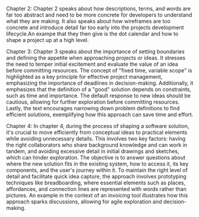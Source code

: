 Chapter 2: 
Chapter 2 speaks about how descriptions, terms, and words are far too abstract and need to be more concrete for 
developers to understand what they are making. It also speaks about how wireframes are too concrete and introduce 
detail far too early into the projects development lifecycle.An exampe that they then give is the dot calendar and 
how to shape a project up at a high level.

Chapter 3:
Chapter 3 speaks about the importance of setting boundaries and defining the appetite when approaching projects or ideas.
It stresses the need to temper initial excitement and evaluate the value of an idea before committing resources. 
The concept of "fixed time, variable scope" is highlighted as a key principle for effective project management, emphasizing 
the importance of deadlines in decision-making. Additionally, it emphasizes that the definition of a "good" solution depends on constraints, 
such as time and importance. The default response to new ideas should be cautious, allowing for further exploration before committing resources. 
Lastly, the text encourages narrowing down problem definitions to find efficient solutions, exemplifying how this approach can save time and effort.

Chapter 4:
In chapter 4, during the process of shaping a software solution, it's crucial to move efficiently from conceptual ideas to practical elements while 
avoiding unnecessary details. This involves two key factors: having the right collaborators who share background knowledge and can work in tandem, and 
avoiding excessive detail in initial drawings and sketches, which can hinder exploration. The objective is to answer questions about where the new solution 
fits in the existing system, how to access it, its key components, and the user's journey within it. To maintain the right level of detail and facilitate 
quick idea capture, the approach involves prototyping techniques like breadboarding, where essential elements such as places, affordances, and connection 
lines are represented with words rather than pictures. An example in the context of an invoicing tool illustrates how this approach sparks discussions, 
allowing for agile exploration and decision-making.
